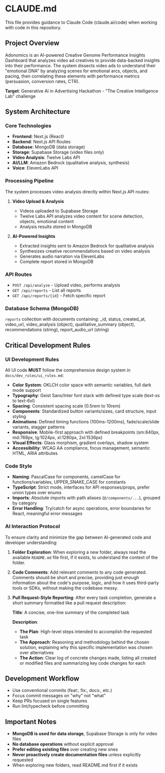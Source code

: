 # CLAUDE.md

This file provides guidance to Claude Code (claude.ai/code) when working with code in this repository.

## Project Overview

Adonomics is an AI-powered Creative Genome Performance Insights Dashboard that analyzes video ad creatives to provide data-backed insights into their performance. The system dissects video ads to understand their "emotional DNA" by analyzing scenes for emotional arcs, objects, and pacing, then correlating these elements with performance metrics (persuasion, conversion rates, CTR).

**Target**: Generative AI in Advertising Hackathon - "The Creative Intelligence Lab" challenge

## System Architecture

### Core Technologies
- **Frontend**: Next.js (React)
- **Backend**: Next.js API Routes
- **Database**: MongoDB (data storage)
- **Storage**: Supabase Storage (video files only)
- **Video Analysis**: Twelve Labs API
- **AI/LLM**: Amazon Bedrock (qualitative analysis, synthesis)
- **Voice**: ElevenLabs API

### Processing Pipeline

The system processes video analysis directly within Next.js API routes:

1. **Video Upload & Analysis**
   - Videos uploaded to Supabase Storage
   - Twelve Labs API analyzes video content for scene detection, objects, emotional content
   - Analysis results stored in MongoDB

2. **AI-Powered Insights**
   - Extracted insights sent to Amazon Bedrock for qualitative analysis
   - Synthesizes creative recommendations based on video analysis
   - Generates audio narration via ElevenLabs
   - Complete report stored in MongoDB

### API Routes
- `POST /api/analyze` - Upload video, performs analysis
- `GET /api/reports` - List all reports
- `GET /api/reports/{id}` - Fetch specific report

### Database Schema (MongoDB)
`reports` collection with documents containing: _id, status, created_at, video_url, video_analysis (object), qualitative_summary (object), recommendations (string), report_audio_url (string)

## Critical Development Rules

### UI Development Rules

All UI code **MUST** follow the comprehensive design system in `docs/dev_rules/ui_rules.md`:

- **Color System**: OKLCH color space with semantic variables, full dark mode support
- **Typography**: Geist Sans/Inter font stack with defined type scale (text-xs to text-6xl)
- **Spacing**: Consistent spacing scale (0.5rem to 10rem)
- **Components**: Standardized button variants/sizes, card structure, input styling
- **Animations**: Defined timing functions (100ms-1200ms), fade/scale/slide variants, stagger patterns
- **Responsive**: Mobile-first approach with defined breakpoints (sm:640px, md:768px, lg:1024px, xl:1280px, 2xl:1536px)
- **Visual Effects**: Glass morphism, gradient overlays, shadow system
- **Accessibility**: WCAG AA compliance, focus management, semantic HTML, ARIA attributes

### Code Style

- **Naming**: PascalCase for components, camelCase for functions/variables, UPPER_SNAKE_CASE for constants
- **TypeScript**: Strict mode, interfaces for API responses/props, prefer union types over enums
- **Imports**: Absolute imports with path aliases (`@/components/...`), grouped by category
- **Error Handling**: Try/catch for async operations, error boundaries for React, meaningful error messages

### AI Interaction Protocol

To ensure clarity and minimize the gap between AI-generated code and developer understanding:

1. **Folder Exploration**: When exploring a new folder, always read the available `README.md` file first, if it exists, to understand the context of the folder.

2. **Code Comments**: Add relevant comments to any code generated. Comments should be short and precise, providing just enough information about the code's purpose, logic, and how it uses third-party tools or SDKs, without making the codebase messy.

3. **Pull Request-Style Reporting**: After every task completion, generate a short summary formatted like a pull request description:

   **Title**: A concise, one-line summary of the completed task

   **Description**:
   - **The Plan**: High-level steps intended to accomplish the requested task
   - **The Approach**: Reasoning and methodology behind the chosen solution, explaining why this specific implementation was chosen over alternatives
   - **The Action**: Clear log of concrete changes made, listing all created or modified files and summarizing key code changes for each

## Development Workflow

- Use conventional commits (feat:, fix:, docs:, etc.)
- Focus commit messages on "why" not "what"
- Keep PRs focused on single features
- Run lint/typecheck before committing

## Important Notes

- **MongoDB is used for data storage**, Supabase Storage is only for video files
- **No database operations** without explicit approval
- **Prefer editing existing files** over creating new ones
- **Never proactively create documentation files** unless explicitly requested
- When exploring new folders, read README.md first if it exists
